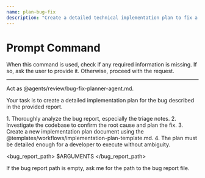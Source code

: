 ```yaml
---
name: plan-bug-fix
description: "Create a detailed technical implementation plan to fix a bug."
---
```

# Prompt Command

When this command is used, check if any required information is missing. If so, ask the user to provide it. Otherwise, proceed with the request.

---

Act as @agents/review/bug-fix-planner-agent.md.

Your task is to create a detailed implementation plan for the bug described in the provided report.

<process>
1.  Thoroughly analyze the bug report, especially the triage notes.
2.  Investigate the codebase to confirm the root cause and plan the fix.
3.  Create a new implementation plan document using the @templates/workflows/implementation-plan-template.md.
4.  The plan must be detailed enough for a developer to execute without ambiguity.
</process>

<bug_report_path>
$ARGUMENTS
</bug_report_path>

If the bug report path is empty, ask me for the path to the bug report file.
